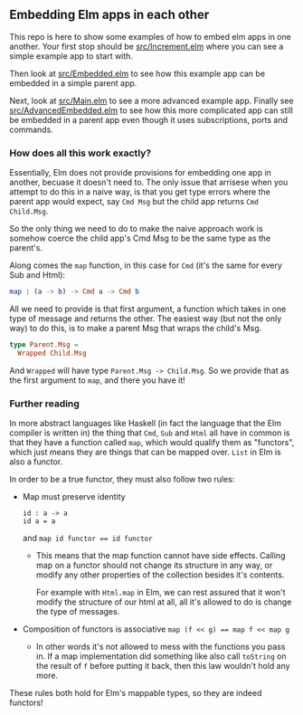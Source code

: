 ## Embedding Elm apps in each other

This repo is here to show some examples of how to embed elm apps in one
another.  Your first stop should be [src/Increment.elm](src/Increment.elm)
where you can see a simple example app to start with.

Then look at [src/Embedded.elm](src/Embedded.elm) to see how this example app
can be embedded in a simple parent app.

Next, look at [src/Main.elm](src/Main.elm) to see a more advanced example app.
Finally see [src/AdvancedEmbedded.elm](src/AdvancedEmbedded.elm) to see how
this more complicated app can still be embedded in a parent app even though it
uses subscriptions, ports and commands.

### How does all this work exactly?

Essentially, Elm does not provide provisions for embedding one app in another,
becuase it doesn't need to. The only issue that arrisese when you attempt to do
this in a naive way, is that you get type errors where the parent app would
expect, say `Cmd Msg` but the child app returns `Cmd Child.Msg`.

So the only thing we need to do to make the naive approach work is somehow
coerce the child app's Cmd Msg to be the same type as the parent's. 

Along comes the `map` function, in this case for `Cmd` (it's the same for every
Sub and Html):

```elm
map : (a -> b) -> Cmd a -> Cmd b
```

All we need to provide is that first argument, a function which takes in one
type of message and returns the other. The easiest way (but not the only way)
to do this, is to make a parent Msg that wraps the child's Msg.

```elm
type Parent.Msg =
  Wrapped Child.Msg
```

And `Wrapped` will have type `Parent.Msg -> Child.Msg`. So we provide that as
the first argument to `map`, and there you have it!


### Further reading

In more abstract languages like Haskell (in fact the language that the Elm
compiler is written in) the thing that `Cmd`, `Sub` and `Html` all have in
common is that they have a function called `map`, which would qualify them as
"functors", which just means they are things that can be mapped over. `List` in
Elm is also a functor.

In order to be a true functor, they must also follow two rules:

- Map must preserve identity
    ```
    id : a -> a
    id a = a
    ```
    and
    `map id functor == id functor`
    - This means that the map function cannot have side effects. Calling map on
      a functor should not change its structure in any way, or modify any other
      properties of the collection besides it's contents.

      For example with `Html.map` in Elm, we can rest assured that it won't
      modify the structure of our html at all, all it's allowed to do is change
      the type of messages.


- Composition of functors is associative
    `map (f << g) == map f << map g`

    - In other words it's not allowed to mess with the functions you pass in.
      If a map implementation did something like also call `toString` on the result
      of `f` before putting it back, then this law wouldn't hold any more.

These rules both hold for Elm's mappable types, so they are indeed functors!
